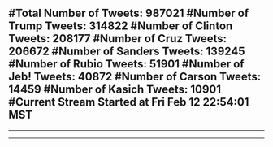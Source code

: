#Total Number of Tweets: 987021 
#Number of Trump Tweets: 314822
#Number of Clinton Tweets: 208177
#Number of Cruz Tweets: 206672
#Number of Sanders Tweets: 139245
#Number of Rubio Tweets: 51901
#Number of Jeb! Tweets: 40872
#Number of Carson Tweets: 14459
#Number of Kasich Tweets: 10901
#Current Stream Started at Fri Feb 12 22:54:01 MST
---
---
---
